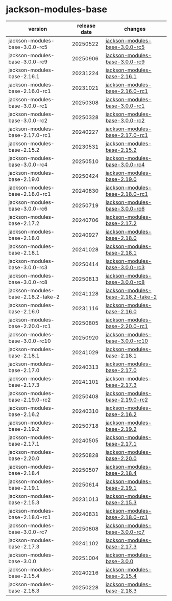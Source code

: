 # jackson-modules-base	


|version|release date|changes|
|---|---|---|
|jackson-modules-base-3.0.0-rc5|20250522|[jackson-modules-base-3.0.0-rc5](./jackson-modules-base-3.0.0-rc5-20250522.md)|
|jackson-modules-base-3.0.0-rc9|20250906|[jackson-modules-base-3.0.0-rc9](./jackson-modules-base-3.0.0-rc9-20250906.md)|
|jackson-modules-base-2.16.1|20231224|[jackson-modules-base-2.16.1](./jackson-modules-base-2.16.1-20231224.md)|
|jackson-modules-base-2.16.0-rc1|20231021|[jackson-modules-base-2.16.0-rc1](./jackson-modules-base-2.16.0-rc1-20231021.md)|
|jackson-modules-base-3.0.0-rc1|20250308|[jackson-modules-base-3.0.0-rc1](./jackson-modules-base-3.0.0-rc1-20250308.md)|
|jackson-modules-base-3.0.0-rc2|20250328|[jackson-modules-base-3.0.0-rc2](./jackson-modules-base-3.0.0-rc2-20250328.md)|
|jackson-modules-base-2.17.0-rc1|20240227|[jackson-modules-base-2.17.0-rc1](./jackson-modules-base-2.17.0-rc1-20240227.md)|
|jackson-modules-base-2.15.2|20230531|[jackson-modules-base-2.15.2](./jackson-modules-base-2.15.2-20230531.md)|
|jackson-modules-base-3.0.0-rc4|20250510|[jackson-modules-base-3.0.0-rc4](./jackson-modules-base-3.0.0-rc4-20250510.md)|
|jackson-modules-base-2.19.0|20250424|[jackson-modules-base-2.19.0](./jackson-modules-base-2.19.0-20250424.md)|
|jackson-modules-base-2.18.0-rc1|20240830|[jackson-modules-base-2.18.0-rc1](./jackson-modules-base-2.18.0-rc1-20240830.md)|
|jackson-modules-base-3.0.0-rc6|20250719|[jackson-modules-base-3.0.0-rc6](./jackson-modules-base-3.0.0-rc6-20250719.md)|
|jackson-modules-base-2.17.2|20240706|[jackson-modules-base-2.17.2](./jackson-modules-base-2.17.2-20240706.md)|
|jackson-modules-base-2.18.0|20240927|[jackson-modules-base-2.18.0](./jackson-modules-base-2.18.0-20240927.md)|
|jackson-modules-base-2.18.1|20241028|[jackson-modules-base-2.18.1](./jackson-modules-base-2.18.1-20241028.md)|
|jackson-modules-base-3.0.0-rc3|20250414|[jackson-modules-base-3.0.0-rc3](./jackson-modules-base-3.0.0-rc3-20250414.md)|
|jackson-modules-base-3.0.0-rc8|20250813|[jackson-modules-base-3.0.0-rc8](./jackson-modules-base-3.0.0-rc8-20250813.md)|
|jackson-modules-base-2.18.2-take-2|20241128|[jackson-modules-base-2.18.2-take-2](./jackson-modules-base-2.18.2-take-2-20241128.md)|
|jackson-modules-base-2.16.0|20231116|[jackson-modules-base-2.16.0](./jackson-modules-base-2.16.0-20231116.md)|
|jackson-modules-base-2.20.0-rc1|20250805|[jackson-modules-base-2.20.0-rc1](./jackson-modules-base-2.20.0-rc1-20250805.md)|
|jackson-modules-base-3.0.0-rc10|20250920|[jackson-modules-base-3.0.0-rc10](./jackson-modules-base-3.0.0-rc10-20250920.md)|
|jackson-modules-base-2.18.1|20241029|[jackson-modules-base-2.18.1](./jackson-modules-base-2.18.1-20241029.md)|
|jackson-modules-base-2.17.0|20240313|[jackson-modules-base-2.17.0](./jackson-modules-base-2.17.0-20240313.md)|
|jackson-modules-base-2.17.3|20241101|[jackson-modules-base-2.17.3](./jackson-modules-base-2.17.3-20241101.md)|
|jackson-modules-base-2.19.0-rc2|20250408|[jackson-modules-base-2.19.0-rc2](./jackson-modules-base-2.19.0-rc2-20250408.md)|
|jackson-modules-base-2.16.2|20240310|[jackson-modules-base-2.16.2](./jackson-modules-base-2.16.2-20240310.md)|
|jackson-modules-base-2.19.2|20250718|[jackson-modules-base-2.19.2](./jackson-modules-base-2.19.2-20250718.md)|
|jackson-modules-base-2.17.1|20240505|[jackson-modules-base-2.17.1](./jackson-modules-base-2.17.1-20240505.md)|
|jackson-modules-base-2.20.0|20250828|[jackson-modules-base-2.20.0](./jackson-modules-base-2.20.0-20250828.md)|
|jackson-modules-base-2.18.4|20250507|[jackson-modules-base-2.18.4](./jackson-modules-base-2.18.4-20250507.md)|
|jackson-modules-base-2.19.1|20250614|[jackson-modules-base-2.19.1](./jackson-modules-base-2.19.1-20250614.md)|
|jackson-modules-base-2.15.3|20231013|[jackson-modules-base-2.15.3](./jackson-modules-base-2.15.3-20231013.md)|
|jackson-modules-base-2.18.0-rc1|20240831|[jackson-modules-base-2.18.0-rc1](./jackson-modules-base-2.18.0-rc1-20240831.md)|
|jackson-modules-base-3.0.0-rc7|20250808|[jackson-modules-base-3.0.0-rc7](./jackson-modules-base-3.0.0-rc7-20250808.md)|
|jackson-modules-base-2.17.3|20241102|[jackson-modules-base-2.17.3](./jackson-modules-base-2.17.3-20241102.md)|
|jackson-modules-base-3.0.0|20251004|[jackson-modules-base-3.0.0](./jackson-modules-base-3.0.0-20251004.md)|
|jackson-modules-base-2.15.4|20240216|[jackson-modules-base-2.15.4](./jackson-modules-base-2.15.4-20240216.md)|
|jackson-modules-base-2.18.3|20250228|[jackson-modules-base-2.18.3](./jackson-modules-base-2.18.3-20250228.md)|

